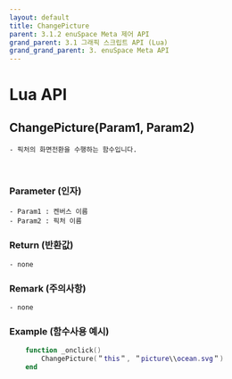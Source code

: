 ```yaml
---
layout: default
title: ChangePicture
parent: 3.1.2 enuSpace Meta 제어 API
grand_parent: 3.1 그래픽 스크립트 API (Lua)
grand_grand_parent: 3. enuSpace Meta API
---
```


# Lua API 

## ChangePicture(Param1, Param2)

    - 픽처의 화면전환을 수행하는 함수입니다.

<br>

### Parameter (인자)

    - Param1 : 켄버스 이름
    - Param2 : 픽처 이름

### Return (반환값)

	- none

### Remark (주의사항)
    - none

### Example (함수사용 예시)

```lua
	function _onclick()
		ChangePicture(＂this＂, ＂picture\\ocean.svg＂)
	end
```
